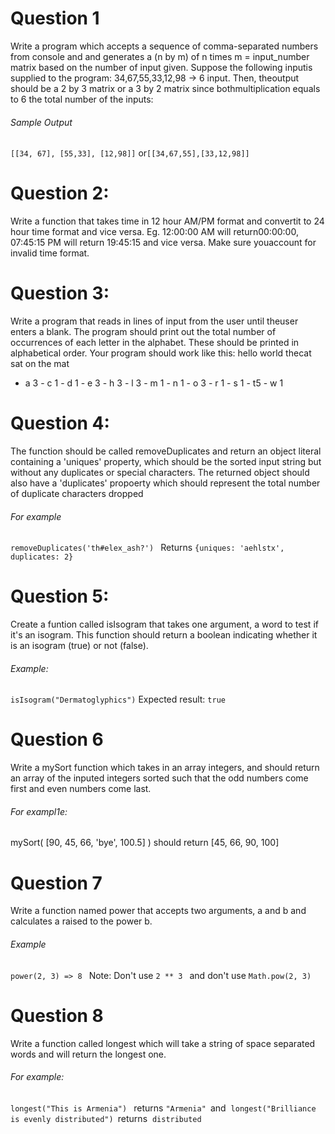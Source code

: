 # Question 1
Write​ ​a​ ​program​ ​which​ ​accepts​ ​a​ ​sequence​ ​of​ ​comma-separated​ ​numbers​ ​from​ ​console​ ​and and​ ​generates​ ​a​ ​(n​ ​by​ ​m)​ ​of​ ​​n​ ​​times​ ​m​ ​=​ ​​input_number​​ ​matrix​ ​based​ ​on​ ​the​ ​number​ ​of​ ​input given.
Suppose​ ​the​ ​following​ ​input​ ​is​ ​supplied​ ​to​ ​the​ ​program: 34,67,55,33,12,98​ ​→​ ​6​ ​input.
Then,​ ​the​ ​output​ ​should​ ​be​ ​a​ ​​2​ ​by​ ​3​ ​matrix​ ​or​ ​a​ ​3​ ​by​ ​2​ ​matrix​​ ​since​ ​both​ ​multiplication​ ​equals to​​ ​6​ ​​the​ ​total​ ​number​ ​of​ ​the​ ​inputs:
###### Sample​ ​Output
`[[34,​ ​67],​ ​[55,33],​ ​[12,98]]​` ​or​ ​`[[34,67,55],[33,12,98]]`


# Question​ ​2:
Write​ ​a​ ​function​ ​that​ ​takes​ ​time​ ​in​ ​12​ ​hour​ ​AM/PM​ ​format​ ​and​ ​convert​ ​it​ ​to​ ​24​ ​hour​ ​time​ ​format and​ ​vice​ ​versa.​ ​Eg.​ ​12:00:00​ ​AM​ ​will​ ​return​ ​00:00:00,​ ​07:45:15​ ​PM​ ​will​ ​return​ ​19:45:15​ ​and​ ​vice versa.​ ​Make​ ​sure​ ​you​ ​account​ ​for​ ​invalid​ ​time​ ​format.


# Question​ ​3:
Write​ ​a​ ​program​ ​that​ ​reads​ ​in​ ​lines​ ​of​ ​input​ ​from​ ​the​ ​user​ ​until​ ​the​ ​user​ ​enters​ ​a​ ​blank.​ ​The program​ ​should​ ​print​ ​out​ ​the​ ​total​ ​number​ ​of​ ​occurrences​ ​of​ ​each​ ​letter​ ​in​ ​the​ ​alphabet.​ ​These should​ ​be​ ​printed​ ​in​ ​alphabetical​ ​order.
Your​ ​program​ ​should​ ​work​ ​like​ ​this:
hello​ ​world​ ​the​ ​cat​ ​sat​ ​on​ ​the​ ​mat
- a​ ​3 - c​ ​1 - d​ ​1 - e​ ​3 - h​ ​3 - l​ ​3 - m​ ​1 - n​ ​1 - o​ ​3 - r​ ​1 - s​ ​1 - t​ ​5 - w​ ​1


# Question​ ​4:
The function should be called removeDuplicates and return an object literal containing a 'uniques' property, which should be the sorted input string but without any duplicates or special characters. The returned object should also have a 'duplicates' propoerty which should represent the total number of duplicate characters dropped
###### For example
`removeDuplicates('th#elex_ash?') `
Returns
 `{uniques: 'aehlstx', duplicates: 2}`


# Question​ ​5:
 Create a funtion called isIsogram that takes one argument, a word to test if it's an isogram. This function should return a boolean indicating whether it is an isogram (true) or not (false).
###### Example:
`isIsogram("Dermatoglyphics")` 
Expected result:
`true`


# Question 6
Write a mySort function which takes in an array integers, and should return an array of the inputed integers sorted such that the odd numbers come first and even numbers come last.
###### For exampl1e:
mySort( [90, 45, 66, 'bye', 100.5] ) 
should return
[45, 66, 90, 100]


# Question 7
Write a function named power that accepts two arguments, a and b and calculates a raised to the power b.
###### Example
`power(2, 3) => 8 `
Note: Don't use
`2 ** 3 `
and don't use
`Math.pow(2, 3)`


# Question 8
Write a function called longest which will take a string of space separated words and will return the longest one.
###### For example:
`longest("This is Armenia") ` returns `"Armenia" `and  `longest("Brilliance is evenly distributed") `returns  `distributed`


